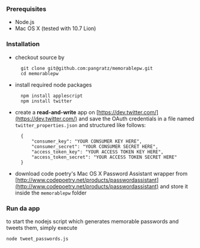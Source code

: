 ### Prerequisites

* Node.js
* Mac OS X (tested with 10.7 Lion)

### Installation

* checkout source by

		git clone git@github.com:pangratz/memorablepw.git
		cd memorablepw

* install required node packages
		
		npm install applescript
		npm install twitter
		
* create a **read-and-write** app on [https://dev.twitter.com/](https://dev.twitter.com/) and save the OAuth credentials in a file named `twitter_properties.json` and structured like follows:

		{
			"consumer_key": "YOUR CONSUMER KEY HERE",
			"consumer_secret": "YOUR CONSUMER SECRET HERE",
			"access_token_key": "YOUR ACCESS TOKEN KEY HERE",
			"access_token_secret": "YOUR ACCESS TOKEN SECRET HERE"
		}

	
		
		
* download code poetry's Mac OS X Password Assistant wrapper from [http://www.codepoetry.net/products/passwordassistant](http://www.codepoetry.net/products/passwordassistant) and store it inside the `memorablepw` folder

### Run da app

to start the nodejs script which generates memorable passwords and tweets them, simply execute
		
	node tweet_passwords.js

